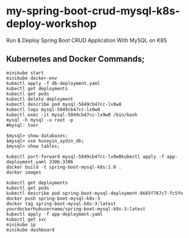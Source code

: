 # my-spring-boot-crud-mysql-k8s-deploy-workshop
Run &amp; Deploy Spring Boot CRUD Application With MySQL on K8S

## Kubernetes and Docker Commands;

```
minikube start
minikube docker-env
kubectl apply -f db-deployment.yaml
kubectl get deployments
kubectl get pods
kubectl delete deployment
kubectl describe pod mysql-5849cb47cc-lx9w8
kubectl logs mysql-5849cb47cc-lx9w8
kubectl exec -it mysql-5849cb47cc-lx9w8 /bin/bash
mysql -h mysql -u root -p
#mysql: toor

$mysql> show databases;
$mysql> use huseyin_aydin_db;
$mysql> show tables;

kubectl port-forward mysql-5849cb47cc-lx9w8kubectl apply -f app-deployment.yaml 3306:3306
docker build -t spring-boot-mysql-k8s:1.0 .
docker images

kubectl get deployments
kubectl get pods
kubectl describe pod spring-boot-mysql-deployment-6665f767c7-fc5fn
docker push spring-boot-mysql-k8s-3
docker tag spring-boot-mysql-k8s-3:latest yourdockerhubusername/spring-boot-mysql-k8s-3:latest
kubectl apply -f app-deployment.yaml
kubectl get svc
minikube ip
minikube dashboard
```
